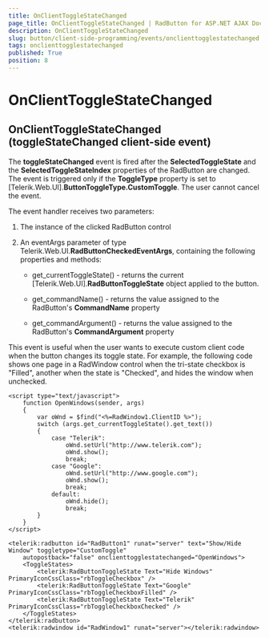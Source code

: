 ```yaml
---
title: OnClientToggleStateChanged
page_title: OnClientToggleStateChanged | RadButton for ASP.NET AJAX Documentation
description: OnClientToggleStateChanged
slug: button/client-side-programming/events/onclienttogglestatechanged
tags: onclienttogglestatechanged
published: True
position: 8
---
```


# OnClientToggleStateChanged

## OnClientToggleStateChanged (toggleStateChanged client-side event)

The **toggleStateChanged** event is fired after the **SelectedToggleState** and the **SelectedToggleStateIndex** properties of the RadButton are changed. The event is triggered only if the **ToggleType** property is set to [Telerik.Web.UI].**ButtonToggleType.CustomToggle**. The user cannot cancel the event.

The event handler receives two parameters:

1. The instance of the clicked RadButton control

1. An eventArgs parameter of type Telerik.Web.UI.**RadButtonCheckedEventArgs**, containing the following properties and methods:

	* get_currentToggleState() - returns the current [Telerik.Web.UI].**RadButtonToggleState** object applied to the button.

	* get_commandName() - returns the value assigned to the RadButton's **CommandName** property

	* get_commandArgument() - returns the value assigned to the RadButton's **CommandArgument** property

This event is useful when the user wants to execute custom client code when the button changes its toggle state. For example, the following code shows one page in a RadWindow control when the tri-state checkbox is "Filled", another when the state is "Checked", and hides the window when unchecked.

````ASP.NET
<script type="text/javascript">
	function OpenWindows(sender, args)
	{
		var oWnd = $find("<%=RadWindow1.ClientID %>");
		switch (args.get_currentToggleState().get_text())
		{
			case "Telerik":
				oWnd.setUrl("http://www.telerik.com");
				oWnd.show();
				break;
			case "Google":
				oWnd.setUrl("http://www.google.com");
				oWnd.show();
				break;
			default:
				oWnd.hide();
				break;
		}
	}
</script>

<telerik:radbutton id="RadButton1" runat="server" text="Show/Hide Window" toggletype="CustomToggle"
	autopostback="false" onclienttogglestatechanged="OpenWindows">
	<ToggleStates>
		<telerik:RadButtonToggleState Text="Hide Windows" PrimaryIconCssClass="rbToggleCheckbox" />
		<telerik:RadButtonToggleState Text="Google" PrimaryIconCssClass="rbToggleCheckboxFilled" />
		<telerik:RadButtonToggleState Text="Telerik" PrimaryIconCssClass="rbToggleCheckboxChecked" />
	</ToggleStates>
</telerik:radbutton>
<telerik:radwindow id="RadWindow1" runat="server"></telerik:radwindow>
````


